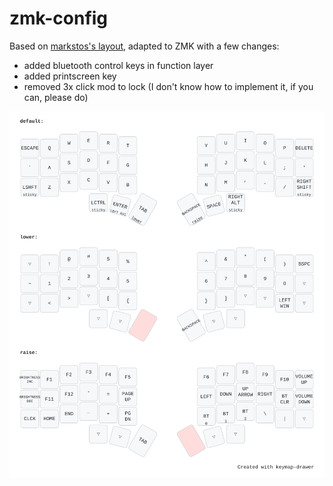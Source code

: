 # zmk-config

Based on [markstos's layout](https://mark.stosberg.com/markstos-corne-3x5-1-keyboard-layout/), adapted to ZMK with a few changes:

- added bluetooth control keys in function layer
- added printscreen key
- removed 3x click mod to lock (I don't know how to implement it, if you can, please do)

![Keymap preview](/my_keymap.svg)